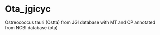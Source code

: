 # Ota_jgicyc
Ostreococcus tauri (Ostta) from JGI database with MT and CP annotated from NCBI database (ota)

